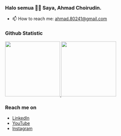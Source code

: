 ### Halo semua 👋🏻 Saya, Ahmad Choirudin.

<!--
**ahmad-chrdn/ahmad-chrdn** is a ✨ _special_ ✨ repository because its `README.md` (this file) appears on your GitHub profile.

Here are some ideas to get you started:

- 🔭 I’m currently working on ...
- 🌱 I’m currently learning ...
- 👯 I’m looking to collaborate on ...
- 🤔 I’m looking for help with ...
- 💬 Ask me about ...

- 😄 Pronouns: ...
- ⚡ Fun fact: ...
-->
- 📫 How to reach me: ahmad.80241@gmail.com

### Github Statistic
<p align="left">
<a href="https://github.com/ahmad-chrdn">
  <img height="180em" src="https://github-readme-stats-eight-theta.vercel.app/api?username=ahmad-chrdn&show_icons=true&theme=algolia&include_all_commits=true&count_private=true"/>
  <img height="180em" src="https://github-readme-stats-eight-theta.vercel.app/api/top-langs/?username=ahmad-chrdn&layout=compact&langs_count=8&theme=algolia"/>
</a>
</p>

### Reach me on
- <a href="https://www.linkedin.com/in/ahmad-choirudin/">LinkedIn</a>
- <a href="https://www.youtube.com/@ahmadchoirudin29">YouTube</a>
- <a href="https://www.instagram.com/ahmad.chrdn/">Instagram</a>
